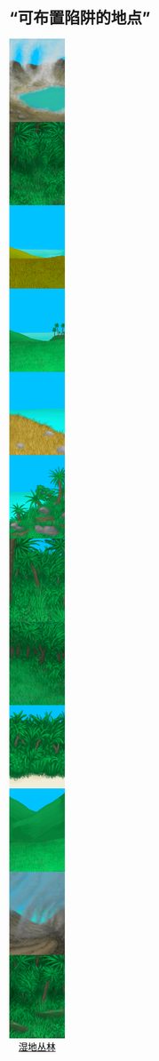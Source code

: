 # “可布置陷阱的地点”  
<div style="display:inline-block"><div class="gamedatalist" style="text-align:center;;min-height:0px;"><div class="gamecard" style="width:100px; height:150px;"><a href="AcidLake.md" style="color:black"><img decoding="async" src="../wiki/Sprite/AcidLake.png" class="cardimage" style="max-width:100px;max-height:150px;"><span style="font-size: 16.666666666666668px;">酸湖</span></a></div></div><div class="gamedatalist" style="text-align:center;;min-height:0px;"><div class="gamecard" style="width:100px; height:150px;"><a href="DeepJungle.md" style="color:black"><img decoding="async" src="../wiki/Sprite/DeepJungle.png" class="cardimage" style="max-width:100px;max-height:150px;"><span style="font-size: 16.666666666666668px;">丛林深处</span></a></div></div><div class="gamedatalist" style="text-align:center;;min-height:0px;"><div class="gamecard" style="width:100px; height:150px;"><a href="GrasslandsE.md" style="color:black"><img decoding="async" src="../wiki/Sprite/GrasslandsEastern.png" class="cardimage" style="max-width:100px;max-height:150px;"><span style="font-size: 16.666666666666668px;">东部草原</span></a></div></div><div class="gamedatalist" style="text-align:center;;min-height:0px;"><div class="gamecard" style="width:100px; height:150px;"><a href="GrasslandsW.md" style="color:black"><img decoding="async" src="../wiki/Sprite/Grasslands.png" class="cardimage" style="max-width:100px;max-height:150px;"><span style="font-size: 16.666666666666668px;">西部草原</span></a></div></div><div class="gamedatalist" style="text-align:center;;min-height:0px;"><div class="gamecard" style="width:100px; height:150px;"><a href="HighlandsEastern.md" style="color:black"><img decoding="async" src="../wiki/Sprite/HighlandsEastern.png" class="cardimage" style="max-width:100px;max-height:150px;"><span style="font-size: 16.666666666666668px;">东部高地</span></a></div></div><div class="gamedatalist" style="text-align:center;;min-height:0px;"><div class="gamecard" style="width:100px; height:150px;"><a href="HighlandsWestern.md" style="color:black"><img decoding="async" src="../wiki/Sprite/Highlands.png" class="cardimage" style="max-width:100px;max-height:150px;"><span style="font-size: 16.666666666666668px;">西部高地</span></a></div></div><div class="gamedatalist" style="text-align:center;;min-height:0px;"><div class="gamecard" style="width:100px; height:150px;"><a href="Jungle.md" style="color:black"><img decoding="async" src="../wiki/Sprite/Jungle.png" class="cardimage" style="max-width:100px;max-height:150px;"><span style="font-size: 16.666666666666668px;">丛林</span></a></div></div><div class="gamedatalist" style="text-align:center;;min-height:0px;"><div class="gamecard" style="width:100px; height:150px;"><a href="JungleHighlands.md" style="color:black"><img decoding="async" src="../wiki/Sprite/JungleHighlands.png" class="cardimage" style="max-width:100px;max-height:150px;"><span style="font-size: 16.666666666666668px;">丛林高地</span></a></div></div><div class="gamedatalist" style="text-align:center;;min-height:0px;"><div class="gamecard" style="width:100px; height:150px;"><a href="Outskirts.md" style="color:black"><img decoding="async" src="../wiki/Sprite/JunglePatch.png" class="cardimage" style="max-width:100px;max-height:150px;"><span style="font-size: 16.666666666666668px;">丛林边缘</span></a></div></div><div class="gamedatalist" style="text-align:center;;min-height:0px;"><div class="gamecard" style="width:100px; height:150px;"><a href="SecretValley.md" style="color:black"><img decoding="async" src="../wiki/Sprite/SecretValley.png" class="cardimage" style="max-width:100px;max-height:150px;"><span style="font-size: 16.666666666666668px;">神秘谷</span></a></div></div><div class="gamedatalist" style="text-align:center;;min-height:0px;"><div class="gamecard" style="width:100px; height:150px;"><a href="Volcano.md" style="color:black"><img decoding="async" src="../wiki/Sprite/Volcano.png" class="cardimage" style="max-width:100px;max-height:150px;"><span style="font-size: 16.666666666666668px;">火山</span></a></div></div><div class="gamedatalist" style="text-align:center;;min-height:0px;"><div class="gamecard" style="width:100px; height:150px;"><a href="Wetlands.md" style="color:black"><img decoding="async" src="../wiki/Sprite/Wetlands.png" class="cardimage" style="max-width:100px;max-height:150px;"><span style="font-size: 16.666666666666668px;">湿地丛林</span></a></div></div></div>  
  


<script>document.title="“可布置陷阱的地点” - 卡牌生存百科 Card Survival Wiki";</script>
